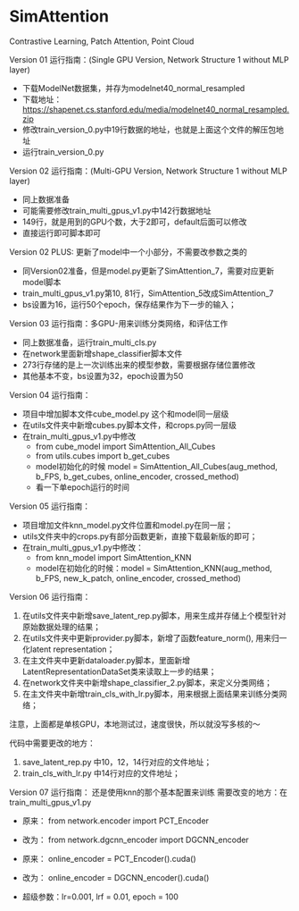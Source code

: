 # SimAttention
Contrastive Learning,  Patch Attention,  Point Cloud

Version 01 运行指南：(Single GPU Version, Network Structure 1 without MLP layer)

- 下载ModelNet数据集，并存为modelnet40_normal_resampled
- 下载地址： https://shapenet.cs.stanford.edu/media/modelnet40_normal_resampled.zip
- 修改train_version_0.py中19行数据的地址，也就是上面这个文件的解压包地址
- 运行train_version_0.py

Version 02 运行指南：(Multi-GPU Version, Network Structure 1 without MLP layer)
- 同上数据准备
- 可能需要修改train_multi_gpus_v1.py中142行数据地址
- 149行，就是用到的GPU个数，大于2即可，default后面可以修改
- 直接运行即可脚本即可

Version 02 PLUS: 更新了model中一个小部分，不需要改参数之类的
- 同Version02准备，但是model.py更新了SimAttention_7，需要对应更新model脚本
- train_multi_gpus_v1.py第10, 81行，SimAttention_5改成SimAttention_7
- bs设置为16，运行50个epoch，保存结果作为下一步的输入；

Version 03 运行指南：多GPU-用来训练分类网络，和评估工作
- 同上数据准备，运行train_multi_cls.py
- 在network里面新增shape_classifier脚本文件
- 273行存储的是上一次训练出来的模型参数，需要根据存储位置修改
- 其他基本不变，bs设置为32，epoch设置为50

Version 04 运行指南：
- 项目中增加脚本文件cube_model.py 这个和model同一层级
- 在utils文件夹中新增cubes.py脚本文件，和crops.py同一层级
- 在train_multi_gpus_v1.py中修改
  - from cube_model import SimAttention_All_Cubes
  - from utils.cubes import b_get_cubes
  - model初始化的时候 model = SimAttention_All_Cubes(aug_method, b_FPS, b_get_cubes, online_encoder, crossed_method)
  - 看一下单epoch运行的时间

Version 05 运行指南：
- 项目增加文件knn_model.py文件位置和model.py在同一层；
- utils文件夹中的crops.py有部分函数更新，直接下载最新版的即可；
- 在train_multi_gpus_v1.py中修改：
  - from knn_model import SimAttention_KNN
  - model在初始化的时候：model = SimAttention_KNN(aug_method, b_FPS, new_k_patch, online_encoder, crossed_method)

Version 06 运行指南：
1. 在utils文件夹中新增save_latent_rep.py脚本，用来生成并存储上个模型针对原始数据处理的结果；
2. 在utils文件夹中更新provider.py脚本，新增了函数feature_norm(), 用来归一化latent representation；
3. 在主文件夹中更新dataloader.py脚本，里面新增LatentRepresentationDataSet类来读取上一步的结果；
4. 在network文件夹中新增shape_classifier_2.py脚本，来定义分类网络；
5. 在主文件夹中新增train_cls_with_lr.py脚本，用来根据上面结果来训练分类网络；

注意，上面都是单核GPU，本地测试过，速度很快，所以就没写多核的～

代码中需要更改的地方：
1. save_latent_rep.py 中10，12，14行对应的文件地址；
2. train_cls_with_lr.py  中14行对应的文件地址；

Version 07 运行指南：
还是使用knn的那个基本配置来训练
需要改变的地方：在train_multi_gpus_v1.py

- 原来： from network.encoder import PCT_Encoder 
- 改为： from network.dgcnn_encoder import DGCNN_encoder

- 原来： online_encoder = PCT_Encoder().cuda()
- 改为： online_encoder = DGCNN_encoder().cuda()

- 超级参数：lr=0.001, lrf = 0.01, epoch = 100
